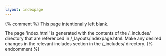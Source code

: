 ```yaml
---
layout: indexpage
---
```


{% comment %}
This page intentionally left blank.

The page 'index.html' is generated with the contents of the /_includes/ directory that are referenced in /_layouts/indexpage.html.
Make any desired changes in the relevant includes section in the /_includes/ directory.
{% endcomment %}